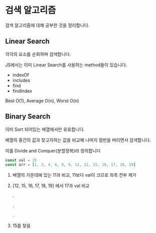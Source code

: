 # 검색 알고리즘

검색 알고리즘에 대해 공부한 것을 정리합니다.

## Linear Search

각각의 요소를 순회하며 검색합니다.

JS에서는 이미 Linear Search를 사용하는 method들이 있습니다.

- indexOf
- includes
- find
- findIndex

Best O(1), Average O(n), Worst O(n)

## Binary Search

이미 Sort 되어있는 배열에서만 유효합니다.

배열의 중간의 값과 찾고자하는 값을 비교해 나머지 절반을 버리면서 검색합니다.

이를 Divide and Conquer(분할정복)라 정의합니다

```js
const val = 15
const arr = [1, 3, 4, 6, 8, 9, 11, 12, 15, 16, 17, 18, 19]
```

1. 배열의 가운데에 있는 11과 비교, 11보다 val이 크므로 좌측 전부 제거
2. [12, 15, 16, 17, 18, 19] 에서 17과 val 비교

   .

   .

   .

3. 15를 찾음
